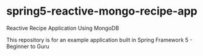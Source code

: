 


# spring5-reactive-mongo-recipe-app
Reactive Recipe Application Using MongoDB

This repository is for an example application built in Spring Framework 5 - Beginner to Guru
